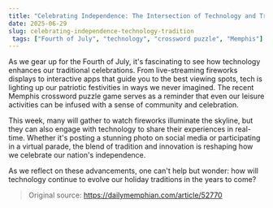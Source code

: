 ```yaml
---
title: "Celebrating Independence: The Intersection of Technology and Tradition on July 4th"
date: 2025-06-29
slug: celebrating-independence-technology-tradition
 tags: ["Fourth of July", "technology", "crossword puzzle", "Memphis"]
---
```


As we gear up for the Fourth of July, it's fascinating to see how technology enhances our traditional celebrations. From live-streaming fireworks displays to interactive apps that guide you to the best viewing spots, tech is lighting up our patriotic festivities in ways we never imagined. The recent Memphis crossword puzzle game serves as a reminder that even our leisure activities can be infused with a sense of community and celebration.

This week, many will gather to watch fireworks illuminate the skyline, but they can also engage with technology to share their experiences in real-time. Whether it's posting a stunning photo on social media or participating in a virtual parade, the blend of tradition and innovation is reshaping how we celebrate our nation's independence.

As we reflect on these advancements, one can't help but wonder: how will technology continue to evolve our holiday traditions in the years to come? 

> Original source: https://dailymemphian.com/article/52770